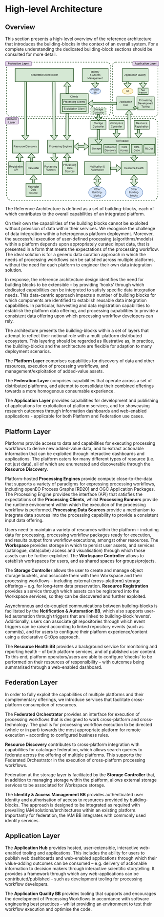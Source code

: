 # High-level Architecture

## Overview

This section presents a high-level overview of the reference architecture that introduces the building-blocks in the context of an overall system. For a complete understanding the dedicated building-block sections should be consulted for more detail.

![Reference Architecture](diagrams/high-level-architecture.drawio.png)

The Reference Architecture is defined as a set of building-blocks, each of which contributes to the overall capabilities of an integrated platform.

On their own the capabilities of the building blocks cannot be exploited without provision of data within their services. We recognise the challenge of data integration within a heterogenous platform deployment. Moreover, the successful execution of user-defined processing (algorithms/models) within a platform depends upon appropriately curated input data, that is presented in a form that meets the expectations of the processing workflow. The ideal solution is for a generic data curation approach in which the needs of processing workflows can be satisfied across multiple platforms, without the need for each platform to engineer their own data integration solution.

In response, the reference architecture design identifies the need for building blocks to be extensible – by providing ‘hooks’ through which dedicated capabilities can be integrated to satisfy specific data integration needs. This data-centric approach impacts a number of building blocks for which components are identified to establish reusable data integration capabilities. In particular, harvesting and data registration capabilities to establish the platform data offering, and processing capabilities to provide a consistent data offering upon which processing workflow developers can rely.

The architecture presents the building-blocks within a set of layers that attempt to reflect their notional role with a multi-platform distributed ecosystem. This layering should be regarded as illustrative as, in practice, the building-blocks and the architecture are flexible for adaption to many deployment scenarios.

The **Platform Layer** comprises capabilities for discovery of data and other resources, execution of processing workflows, and management/exploitation of added-value assets.

The **Federation Layer** comprises capabilities that operate across a set of distributed platforms, and attempt to consolidate their combined offerings towards a more homogenous consumable experience.

The **Application Layer** provides capabilities for development and publishing of applications for exploitation of platform services, and for showcasing research outcomes through information dashboards and web-enabled applications - applicable for both Platform and Federation use cases.

## Platform Layer

Platforms provide access to data and capabilities for executing processing workflows to derive new added-value data, and to extract actionable information that can be exploited through interactive dashboards and applications. The platform caters for many different types of resource (i.e. not just data), all of which are enumerated and discoverable through the **Resource Discovery**.

Platform-hosted **Processing Engines** provide compute close-to-the-data that supports a variety of paradigms for expressing processing workflows, including openEO Process Graphs [RD20] and OGC Application Packages. The Processing Engine provides the interface (API) that satisfies the expectations of the **Processing Clients**, whilst **Processing Runners** provide the runtime environment within which the execution of the processing workflow is performed. **Processing Data Sources** provide a mechanism to integrate data sources into the processing capability to provide a consistent input data offering.

Users need to maintain a variety of resources within the platform – including data for processing, processing workflow packages ready for execution, and results output from workflow executions, amongst other resources. The **Workspace** provides storage in which to persist user assets, and services (catalogue, data(cube) access and visualisation) through which those assets can be further exploited. The **Workspace Controller** allows to establish workspaces for users, and as shared spaces for groups/projects.

The **Storage Controller** allows the user to create and manage object storage buckets, and associate them with their Workspace and their processing workflows – including external (cross-platform) storage offerings – e.g. for long-term data preservation. **Resource Registration** provides a service through which assets can be registered into the Workspace services, so they can be discovered and further exploited.

Asynchronous and de-coupled communications between building-blocks is facilitated by the **Notification & Automation BB**, which also supports user-led automation through triggers that are linked to building-block ‘events’. Additionally, users can associate git repositories through which event triggers can be raised according to linked repository events (such as commits), and for users to configure their platform experience/content using a declarative GitOps approach.

The **Resource Health BB** provides a background service for monitoring and reporting health – of both platform services, and of published user content. To this end, platform operators/users are able to configure ‘checks’ to be performed on their resources of responsibility – with outcomes being summarised through a web-enabled dashboard.

## Federation Layer

In order to fully exploit the capabilities of multiple platforms and their complementary offerings, we introduce services that facilitate cross-platform consumption of resources.

The **Federated Orchestrator** provides an interface for execution of processing workflows that is designed to work cross-platform and cross-technology. The goal is for processing workflow execution to be directed (whole or in part) towards the most appropriate platform for remote execution – according to configured business rules.

**Resource Discovery** contributes to cross-platform integration with capabilities for catalogue federation, which allows search queries to federate across the offering of multiple platforms. This supports the Federated Orchestrator in the execution of cross-platform processing workflows.

Federation at the storage layer is facilitated by the **Storage Controller** that, in addition to managing storage within the platform, allows external storage services to be associated for Workspace storage.

The **Identity & Access Management BB** provides authenticated user identity and authorisation of access to resources provided by building-blocks. The approach is designed to be integrated as required with prevailing IAM solutions/architectures within an existing platform. Importantly for federation, the IAM BB integrates with commonly used identity services.

## Application Layer

The **Application Hub** provides hosted, user-extensible, interactive web-enabled tooling and applications. This includes the ability for users to publish web dashboards and web-enabled applications through which their value-adding outcomes can be consumed – e.g. delivery of actionable information to decision makers through interactive scientific storytelling. It provides a framework through which any web-applications can be contributed/published – such as development tooling for processing workflow developers.

The **Application Quality BB** provides tooling that supports and encourages the development of Processing Workflows in accordance with software engineering best practices – whilst providing an environment to test their workflow execution and optimise the code.
